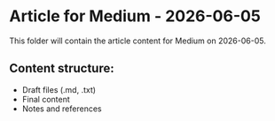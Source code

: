 # Article for Medium - 2026-06-05

This folder will contain the article content for Medium on 2026-06-05.

## Content structure:
- Draft files (.md, .txt)
- Final content
- Notes and references
